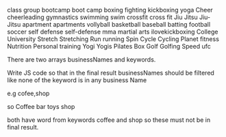 class
group
bootcamp
boot camp
boxing
fighting
kickboxing
yoga
Cheer
cheerleading
gymnastics
swimming
swim
crossfit
cross fit
Jiu Jitsu
Jiu-Jitsu
apartment
apartments
vollyball
basketball
baseball
batting
football
soccer
self defense
self-defense
mma
martial arts
ilovekickboxing
College
University
Stretch
Stretching
Run
running
Spin
Cycle
Cycling
Planet fitness
Nutrition
Personal training
Yogi
Yogis
Pilates
Box
Golf
Golfing
Speed
ufc


There are two arrays businessNames and keywords.

Write JS code so that in the final result businessNames should be filtered like none of the keyword is in any business Name

e.g cofee,shop

so
Coffee bar
toys shop

both have word from keywords coffee and shop so these must not be in final result.

